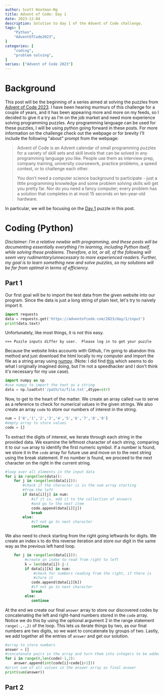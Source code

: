 ```yaml
---
author: Scott Hootman-Ng
title: Advent of Code: Day 1
date: 2023-12-04
description: Solution to day 1 of the Advent of Code challenge.
tags: [
    "Python",
    "AdventOfCode2023",
]
categories: [
    "coding",
    "problem solving",
]
series: ["Advent of Code 2023"]
---
```


# Background
This post will be the beginning of a series aimed at solving the puzzles from [Advent of Code 2023](https://adventofcode.com/). I have been hearing murmurs of this challenge for a couple of years, and it has been appearing more and more on my feeds, so I decided to give it a try as I'm on the job market and need more experience solving programming puzzles. Any programming language can be used for these puzzles, I will be using python going forward in these posts. For more information on the challenge check out the webpage or for brevity I'll include the following "about" prompt from the webpage:

>Advent of Code is an Advent calendar of small programming puzzles for a variety of skill sets and skill levels that can be solved in any programming language you like. People use them as interview prep, company training, university coursework, practice problems, a speed contest, or to challenge each other.
>
>You don't need a computer science background to participate - just a little programming knowledge and some problem solving skills will get you pretty far. Nor do you need a fancy computer; every problem has a solution that completes in at most 15 seconds on ten-year-old hardware.

In particular, we will be focusing on the [Day 1](https://adventofcode.com/2023/day/1) puzzle in this post.

# Coding (Python)

*Disclaimer: I'm a relative newbie with programming, and these posts will be documenting essentially everything I'm learning, including Python itself, while solving these problems. Therefore, a lot, or all, of the following will seem very rudimentary/unnecessary to more experienced readers. Further, my goal is to learn something new and solve puzzles, so my solutions will be far from optimal in terms of efficiency.*

## Part 1

Our first goal will be to import the test data from the given website into our program. Since the data is just a long string of plain text, let's try to naively import it.

``` python {linenos=false}
import requests
data = requests.get('https://adventofcode.com/2023/day/1/input')
print(data.text)
```

Unfortunately, like most things, it is not this easy.

```
>>> Puzzle inputs differ by user.  Please log in to get your puzzle 
```

Because the website links accounts with Github, I'm going to abandon this method and just download the html locally to my computer and import the file as a string array using [numpy](https://numpy.org/). (Note: I did find [this](https://github.com/wimglenn/advent-of-code-data) which seems to do what I originally imagined doing, but I'm not a speedhacker and I don't think it's necessary for my use case).

``` python {linenos=false}
import numpy as np
#use numpy to import the text as a string
data = np.loadtxt('/path/to/file.txt',dtype=str)
```
Now, to get to the heart of the matter. We create an array called `num` to serve as a reference to check for numerical values in the given strings. We also create an array `code` to store our numbers of interest in the string.


``` python {linenos=false}
num = ['0','1','2','3','4','5','6','7','8','9']
#empty array to store values
code = []
```

To extract the digits of interest, we iterate through each string in the provided data. We examine the leftmost character of each string, comparing it to our `num` array to identify the first numeric symbol. If a number is found, we store it in the `code` array for future use and move on to the next string using the break statement. If no number is found, we proceed to the next character on the right in the current string.

``` python {linenos=false}
#loop over all elements in the input data
for i in range(len(data)):
    for j in range(len(data[i])):
        #check if the character is in the num array starting
        #from the left
        if data[i][j] in num:
            #if it is, add it to the collection of answers
            #and go to the next item
            code.append(data[i][j])
            break
        else:
            #if not go to next character
            continue
```

We also need to check starting from the right going leftwards for digits. We create an index `k` to do this reverse iteration and store our digit in the same way as the previous left hand loop.

``` python {linenos=false}
    for j in range(len(data[i])):
         #create an index to read from right to left
         k = len(data[i])-j-1
         if data[i][k] in num:
             #check for numbers reading from the right, if there is
             #store it
            code.append(data[i][k])
            #if not go to next character
            break
         else:
            continue
```

At the end we create our final `answer` array to store our discovered codes by concatenating the left and right-hand numbers stored in the `code` array. Notice we do this by using the optional argument 2 in the range statement `range(-,-,2)` of the loop. This lets us iterate things by two, as our final numbers are two digits, so we want to concatenate by groups of two. Lastly, we add together all the entries of `answer`  and get our solution.

``` python {linenos=false}
#array to store numbers
answer = []
#concatenate pairs in the array and turn them into integers to be added
for i in range(0,len(code)-1,2):
    answer.append(int(code[i]+code[i+1]))
#print sum of all values in the answer array as final answer 
print(sum(answer))
```

## Part 2
